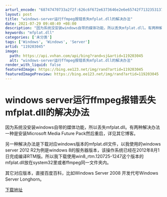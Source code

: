 ```yaml
---
arturl_encode: "68747470733a2f2f:626c6f672e6373646e2e6e65742f713235313738383234362f:61727469636c652f64657461696c732f313139323033303435"
layout: post
title: "windows-server运行ffmpeg报错丢失mfplat.dll的解决办法"
date: 2021-07-29 09:40:49 +08:00
description: "因为系统没安装windows自带的媒体功能，所以丢失mfplat.dll。有两种解决办法一种是安装M"
keywords: "mfplat.dll"
categories: ['未分类']
tags: ['Windows', 'Windows', 'Server']
artid: "119203045"
image:
  path: https://api.vvhan.com/api/bing?rand=sj&artid=119203045
  alt: "windows-server运行ffmpeg报错丢失mfplat.dll的解决办法"
render_with_liquid: false
featuredImage: https://bing.ee123.net/img/rand?artid=119203045
featuredImagePreview: https://bing.ee123.net/img/rand?artid=119203045
---
```


# windows server运行ffmpeg报错丢失mfplat.dll的解决办法

因为系统没安装windows自带的媒体功能，所以丢失mfplat.dll。有两种解决办法一种是安装Microsoft Media Future Pack然后重启，详见其它博客。

另一种解决办法是下载对应windows版本的mfplat.dll文件，以我使用的windows server 2012 R2为例是windows 8的服务器版本，该操作系统已经在2012年8月1日完成编译RTM版。所以我下载使用win8\_rtm.120725-1247这个版本的mfplat.dll放在system32里或者ffmpeg同一文件夹内。

其它对应版本，直接百度百科，比如Windows Server 2008 开发代号Windows Server Longhorn。

[下载地址](https://download.csdn.net/download/q251788246/20618139)